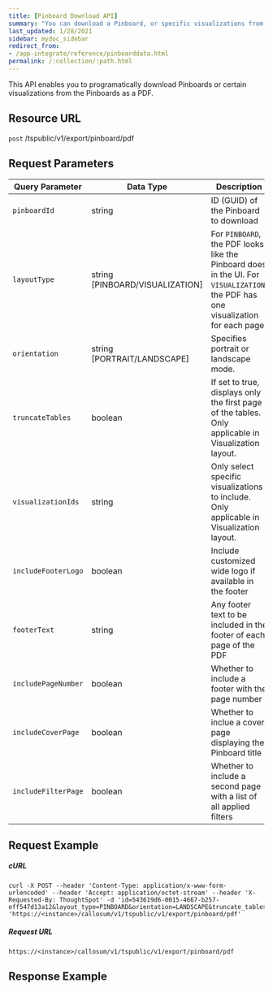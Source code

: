 ```yaml
---
title: [Pinboard Download API]
summary: "You can download a Pinboard, or specific visualizations from the Pinboard, as a PDF."
last_updated: 1/28/2021
sidebar: mydoc_sidebar
redirect_from:
- /app-integrate/reference/pinboarddata.html
permalink: /:collection/:path.html
---
```


This API enables you to programatically download Pinboards or certain visualizations from the Pinboards as a PDF.

## Resource URL

<code class="api-method-post">post</code> /tspublic/v1/export/pinboard/pdf

## Request Parameters

<table>
   <colgroup>
      <col style="width:20%" />
      <col style="width:15%" />
      <col style="width:45%" />
      <col style="width:10%" />
      <col style="width:10%" />
   </colgroup>
   <thead>
      <tr>
         <th>Query Parameter</th>
         <th>Data Type</th>
         <th>Description</th>
         <th>Mandatory?</th>
         <th>Default</th>
      </tr>
   </thead>
   <tbody>
      <tr>
         <td><code>pinboardId</code></td>
         <td>string</td>
         <td>ID (GUID) of the Pinboard to download</td>
         <td>Yes</td>
         <td>None</td>
      </tr>
     <tr>
         <td><code>layoutType</code></td>
         <td>string [PINBOARD/VISUALIZATION]</td>
         <td>For <code>PINBOARD</code>, the PDF looks like the Pinboard does in the UI. For <code>VISUALIZATION</code>, the PDF has one visualization for each page.</td>
         <td>Yes</td>
         <td>PINBOARD</td>
      </tr>
      <tr>
         <td><code>orientation</code></td>
         <td>string [PORTRAIT/LANDSCAPE]</td>
         <td>Specifies portrait or landscape mode.</td>
         <td>Yes</td>
         <td>LANDSCAPE</td>
      </tr>
      <tr>
      <td><code>truncateTables</code></td>
      <td>boolean</td>
      <td>If set to true, displays only the first page of the tables. Only applicable in Visualization layout.</td>
      <td>Yes, if <code>layoutType</code> is <code>VISUALIZATION</code></td>
      <td>false</td>
         </tr>
     <tr>
     <td><code>visualizationIds</code></td>
     <td>string</td>
     <td>Only select specific visualizations to include. Only applicable in Visualization layout.</td>
     <td>Yes, if <code>layoutType</code> is <code>VISUALIZATION</code></td>
     <td>none</td>
      </tr>
      <tr>
      <td><code>includeFooterLogo</code></td>
      <td>boolean</td>
      <td>Include customized wide logo if available in the footer</td>
      <td>Yes</td>
      <td>true</td>
      </tr>
      <tr>
      <td><code>footerText</code></td>
      <td>string</td>
      <td>Any footer text to be included in the footer of each page of the PDF</td>
      <td>No</td>
      <td>none</td>
      </tr>
      <tr>
      <td><code>includePageNumber</code></td>
      <td>boolean</td>
      <td>Whether to include a footer with the page number</td>
      <td>Yes</td>
      <td>true</td>
      </tr>
      <tr>
      <td><code>includeCoverPage</code></td>
      <td>boolean</td>
      <td>Whether to inclue a cover page displaying the Pinboard title</td>
      <td>Yes</td>
      <td>true</td>
      </tr>
      <tr>
      <td><code>includeFilterPage</code></td>
      <td>boolean</td>
      <td>Whether to include a second page with a list of all applied filters</td>
      <td>Yes</td>
      <td>true</td>
      </tr>     
   </tbody>
</table>

## Request Example

##### cURL

```
curl -X POST --header 'Content-Type: application/x-www-form-urlencoded' --header 'Accept: application/octet-stream' --header 'X-Requested-By: ThoughtSpot' -d 'id=543619d6-0015-4667-b257-eff547d13a12&layout_type=PINBOARD&orientation=LANDSCAPE&truncate_tables=true&include_logo=true&include_page_number=true&include_cover_page=true&include_filter_page=true' 'https://<instance>/callosum/v1/tspublic/v1/export/pinboard/pdf'
```

##### Request URL

```
https://<instance>/callosum/v1/tspublic/v1/export/pinboard/pdf
```

<!-- i think the above is incorrect  -->

## Response Example

```

```
